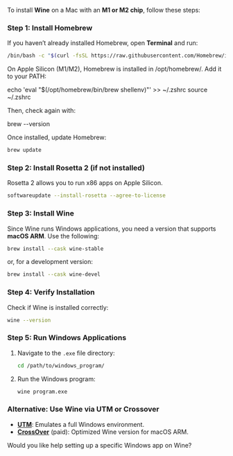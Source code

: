 To install **Wine** on a Mac with an **M1 or M2 chip**, follow these steps:

### **Step 1: Install Homebrew**
If you haven’t already installed Homebrew, open **Terminal** and run:
```sh
/bin/bash -c "$(curl -fsSL https://raw.githubusercontent.com/Homebrew/install/HEAD/install.sh)"
```
On Apple Silicon (M1/M2), Homebrew is installed in /opt/homebrew/. Add it to your PATH:

echo 'eval "$(/opt/homebrew/bin/brew shellenv)"' >> ~/.zshrc
source ~/.zshrc

Then, check again with:

brew --version

Once installed, update Homebrew:
```sh
brew update
```

### **Step 2: Install Rosetta 2 (if not installed)**
Rosetta 2 allows you to run x86 apps on Apple Silicon.
```sh
softwareupdate --install-rosetta --agree-to-license
```

### **Step 3: Install Wine**
Since Wine runs Windows applications, you need a version that supports **macOS ARM**. Use the following:
```sh
brew install --cask wine-stable
```
or, for a development version:
```sh
brew install --cask wine-devel
```

### **Step 4: Verify Installation**
Check if Wine is installed correctly:
```sh
wine --version
```

### **Step 5: Run Windows Applications**
1. Navigate to the `.exe` file directory:
   ```sh
   cd /path/to/windows_program/
   ```
2. Run the Windows program:
   ```sh
   wine program.exe
   ```

### **Alternative: Use Wine via UTM or Crossover**
- **[UTM](https://mac.getutm.app/)**: Emulates a full Windows environment.
- **[CrossOver](https://www.codeweavers.com/crossover)** (paid): Optimized Wine version for macOS ARM.

Would you like help setting up a specific Windows app on Wine?
